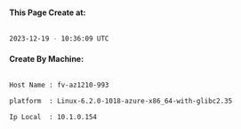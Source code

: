 
   
#### This Page Create at:

```bash

2023-12-19 - 10:36:09 UTC

```

#### Create By Machine:

```bash

Host Name : fv-az1210-993

platform  : Linux-6.2.0-1018-azure-x86_64-with-glibc2.35

Ip Local  : 10.1.0.154

```

